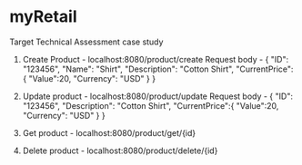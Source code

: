 # myRetail
Target Technical Assessment case study

1. Create Product - localhost:8080/product/create 
  Request body - {
    "ID": "123456",
    "Name": "Shirt",
    "Description": "Cotton Shirt",
    "CurrentPrice":{
        "Value":20,
        "Currency": "USD"
    }
}

2. Update product - localhost:8080/product/update
  Request body - {
    "ID": "123456",
    "Description": "Cotton Shirt",
    "CurrentPrice":{
        "Value":20,
        "Currency": "USD"
    }
}

3. Get product - localhost:8080/product/get/{id}
4. Delete product - localhost:8080/product/delete/{id}

